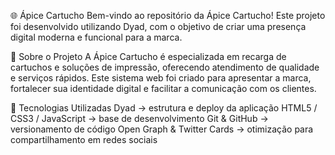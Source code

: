 🌐 Ápice Cartucho
Bem-vindo ao repositório da Ápice Cartucho!
Este projeto foi desenvolvido utilizando Dyad, com o objetivo de criar uma presença digital moderna e funcional para a marca.

📖 Sobre o Projeto
A Ápice Cartucho é especializada em recarga de cartuchos e soluções de impressão, oferecendo atendimento de qualidade e serviços rápidos.
Este sistema web foi criado para apresentar a marca, fortalecer sua identidade digital e facilitar a comunicação com os clientes.

🚀 Tecnologias Utilizadas
Dyad → estrutura e deploy da aplicação
HTML5 / CSS3 / JavaScript → base de desenvolvimento
Git & GitHub → versionamento de código
Open Graph & Twitter Cards → otimização para compartilhamento em redes sociais
